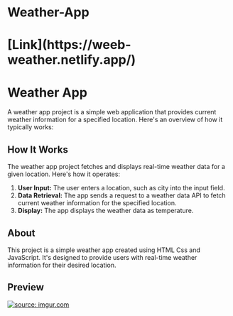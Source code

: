 # Weather-App
 <h1> [Link](https://weeb-weather.netlify.app/) </h1>


<!DOCTYPE html>
<html>
<head>
  
</head>
<body>
    <h1>Weather App</h1>
    <p>A weather app project is a simple web application that provides current weather information for a specified location. Here's an overview of how it typically works:</p>

   <h2>How It Works</h2>
    <p>The weather app project fetches and displays real-time weather data for a given location. Here's how it operates:</p>
    <ol>
        <li><strong>User Input:</strong> The user enters a location, such as city into the input field.</li>
        <li><strong>Data Retrieval:</strong> The app sends a request to a weather data API to fetch current weather information for the specified location.</li> 
        <li><strong>Display:</strong> The app displays the weather data as temperature.</li>
    </ol>


   <h2>About</h2>
    <p>This project is a simple weather app created using HTML Css and JavaScript. It's designed to provide users with real-time weather information for their desired location.</p>
<h2> Preview </h2>
<a href="https://imgur.com/4EIDxej"><img src="https://i.imgur.com/4EIDxej.png" title="source: imgur.com" /></a>
 
</body>
</html>

